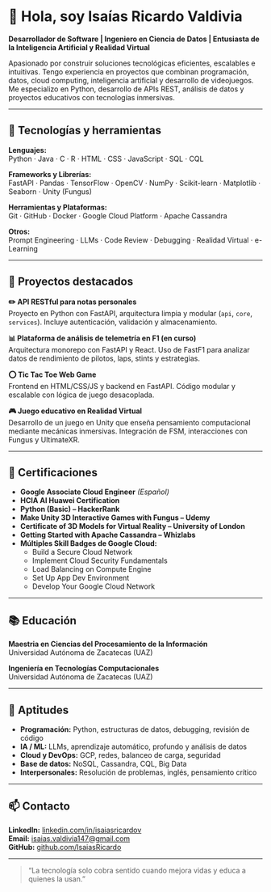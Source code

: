 # 👋 Hola, soy Isaías Ricardo Valdivia

**Desarrollador de Software | Ingeniero en Ciencia de Datos | Entusiasta de la Inteligencia Artificial y Realidad Virtual**

Apasionado por construir soluciones tecnológicas eficientes, escalables e intuitivas. Tengo experiencia en proyectos que combinan programación, datos, cloud computing, inteligencia artificial y desarrollo de videojuegos. Me especializo en Python, desarrollo de APIs REST, análisis de datos y proyectos educativos con tecnologías inmersivas.

---

## 🧰 Tecnologías y herramientas

**Lenguajes:**  
Python · Java · C · R · HTML · CSS · JavaScript · SQL · CQL

**Frameworks y Librerías:**  
FastAPI · Pandas · TensorFlow · OpenCV · NumPy · Scikit-learn · Matplotlib · Seaborn · Unity (Fungus)

**Herramientas y Plataformas:**  
Git · GitHub · Docker · Google Cloud Platform · Apache Cassandra

**Otros:**  
Prompt Engineering · LLMs · Code Review · Debugging · Realidad Virtual · e-Learning

---

## 🚀 Proyectos destacados

**✏️ API RESTful para notas personales**  
Proyecto en Python con FastAPI, arquitectura limpia y modular (`api`, `core`, `services`). Incluye autenticación, validación y almacenamiento.

**📊 Plataforma de análisis de telemetría en F1 (en curso)**  
Arquitectura monorepo con FastAPI y React. Uso de FastF1 para analizar datos de rendimiento de pilotos, laps, stints y estrategias.

**⭕ Tic Tac Toe Web Game**  
Frontend en HTML/CSS/JS y backend en FastAPI. Código modular y escalable con lógica de juego desacoplada.

**🎮 Juego educativo en Realidad Virtual**  
Desarrollo de un juego en Unity que enseña pensamiento computacional mediante mecánicas inmersivas. Integración de FSM, interacciones con Fungus y UltimateXR.

---

## 📜 Certificaciones

- **Google Associate Cloud Engineer** *(Español)*
- **HCIA AI Huawei Certification**
- **Python (Basic) – HackerRank**
- **Make Unity 3D Interactive Games with Fungus – Udemy**
- **Certificate of 3D Models for Virtual Reality – University of London**
- **Getting Started with Apache Cassandra – Whizlabs**
- **Múltiples Skill Badges de Google Cloud:**
  - Build a Secure Cloud Network
  - Implement Cloud Security Fundamentals
  - Load Balancing on Compute Engine
  - Set Up App Dev Environment
  - Develop Your Google Cloud Network

---

## 📚 Educación


**Maestria en Ciencias del Procesamiento de la Información**  
Universidad Autónoma de Zacatecas (UAZ)  

**Ingeniería en Tecnologías Computacionales**  
Universidad Autónoma de Zacatecas (UAZ)  


---

## 🧠 Aptitudes

- **Programación:** Python, estructuras de datos, debugging, revisión de código  
- **IA / ML:** LLMs, aprendizaje automático, profundo y análisis de datos  
- **Cloud y DevOps:** GCP, redes, balanceo de carga, seguridad  
- **Base de datos:** NoSQL, Cassandra, CQL, Big Data  
- **Interpersonales:** Resolución de problemas, inglés, pensamiento crítico

---

## 📫 Contacto

**LinkedIn:** [linkedin.com/in/isaiasricardov](https://www.linkedin.com/in/isaias-valdivia)  
**Email:** isaias.valdivia147@gmail.com  
**GitHub:** [github.com/IsaiasRicardo](https://github.com/IsaiasRVH2)

---

> “La tecnología solo cobra sentido cuando mejora vidas y educa a quienes la usan.”
